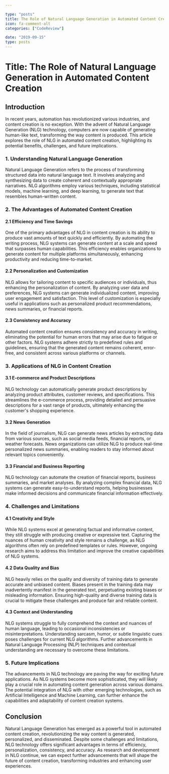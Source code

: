```yaml
---

type: "posts"
title: The Role of Natural Language Generation in Automated Content Creation
icon: fa-comment-alt
categories: ["CodeReview"]

date: "2019-09-15"
type: posts
---
```





# Title: The Role of Natural Language Generation in Automated Content Creation

## Introduction
In recent years, automation has revolutionized various industries, and content creation is no exception. With the advent of Natural Language Generation (NLG) technology, computers are now capable of generating human-like text, transforming the way content is produced. This article explores the role of NLG in automated content creation, highlighting its potential benefits, challenges, and future implications.

### 1. Understanding Natural Language Generation
Natural Language Generation refers to the process of transforming structured data into natural language text. It involves analyzing and synthesizing data to create coherent and contextually appropriate narratives. NLG algorithms employ various techniques, including statistical models, machine learning, and deep learning, to generate text that resembles human-written content.

### 2. The Advantages of Automated Content Creation
#### 2.1 Efficiency and Time Savings
One of the primary advantages of NLG in content creation is its ability to produce vast amounts of text quickly and efficiently. By automating the writing process, NLG systems can generate content at a scale and speed that surpasses human capabilities. This efficiency enables organizations to generate content for multiple platforms simultaneously, enhancing productivity and reducing time-to-market.

#### 2.2 Personalization and Customization
NLG allows for tailoring content to specific audiences or individuals, thus enhancing the personalization of content. By analyzing user data and preferences, NLG systems can generate individualized content, improving user engagement and satisfaction. This level of customization is especially useful in applications such as personalized product recommendations, news summaries, or financial reports.

#### 2.3 Consistency and Accuracy
Automated content creation ensures consistency and accuracy in writing, eliminating the potential for human errors that may arise due to fatigue or other factors. NLG systems adhere strictly to predefined rules and guidelines, ensuring that the generated content remains coherent, error-free, and consistent across various platforms or channels.

### 3. Applications of NLG in Content Creation
#### 3.1 E-commerce and Product Descriptions
NLG technology can automatically generate product descriptions by analyzing product attributes, customer reviews, and specifications. This streamlines the e-commerce process, providing detailed and persuasive descriptions for a vast range of products, ultimately enhancing the customer's shopping experience.

#### 3.2 News Generation
In the field of journalism, NLG can generate news articles by extracting data from various sources, such as social media feeds, financial reports, or weather forecasts. News organizations can utilize NLG to produce real-time personalized news summaries, enabling readers to stay informed about relevant topics conveniently.

#### 3.3 Financial and Business Reporting
NLG technology can automate the creation of financial reports, business summaries, and market analyses. By analyzing complex financial data, NLG systems can generate easy-to-understand reports, helping businesses make informed decisions and communicate financial information effectively.

### 4. Challenges and Limitations
#### 4.1 Creativity and Style
While NLG systems excel at generating factual and informative content, they still struggle with producing creative or expressive text. Capturing the nuances of human creativity and style remains a challenge, as NLG algorithms often rely on predefined templates or rules. However, ongoing research aims to address this limitation and improve the creative capabilities of NLG systems.

#### 4.2 Data Quality and Bias
NLG heavily relies on the quality and diversity of training data to generate accurate and unbiased content. Biases present in the training data may inadvertently manifest in the generated text, perpetuating existing biases or misleading information. Ensuring high-quality and diverse training data is crucial to mitigate these challenges and produce fair and reliable content.

#### 4.3 Context and Understanding
NLG systems struggle to fully comprehend the context and nuances of human language, leading to occasional inconsistencies or misinterpretations. Understanding sarcasm, humor, or subtle linguistic cues poses challenges for current NLG algorithms. Further advancements in Natural Language Processing (NLP) techniques and contextual understanding are necessary to overcome these limitations.

### 5. Future Implications
The advancements in NLG technology are paving the way for exciting future applications. As NLG systems become more sophisticated, they will likely play a crucial role in automating content generation across various domains. The potential integration of NLG with other emerging technologies, such as Artificial Intelligence and Machine Learning, can further enhance the capabilities and adaptability of content creation systems.

## Conclusion
Natural Language Generation has emerged as a powerful tool in automated content creation, revolutionizing the way content is generated, personalized, and disseminated. Despite some challenges and limitations, NLG technology offers significant advantages in terms of efficiency, personalization, consistency, and accuracy. As research and development in NLG continue, we can expect further advancements that will shape the future of content creation, transforming industries and enhancing user experiences.